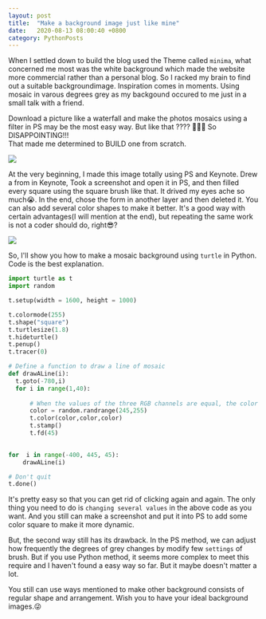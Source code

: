 ```yaml
---
layout: post
title:  "Make a background image just like mine"
date:   2020-08-13 08:00:40 +0800
category: PythonPosts
---
```

When I settled down to build the blog used the Theme called `minima`, what concerned me most was the white background which made the website more commercial rather than a personal blog. So I racked my brain to find out a suitable backgroundimage. Inspiration comes in moments. Using mosaic in varous degrees grey as my backgound occured to me just in a small talk with a friend.  
   
Download a picture like a waterfall and make the photos mosaics using a filter in PS may be the most easy way. But like that ???? 🤣🤣🤣 So DISAPPOINTING!!!   
That made me determined to BUILD one from scratch.

![](https://tva1.sinaimg.cn/large/007S8ZIlly1ghozr49nskj30m40em74h.jpg) 


At the very beginning, I made this image totally using PS and Keynote. Drew a from in Keynote, Took a screenshot and open it in PS, and then filled every square using the square brush like that. It drived my eyes ache so much😭. In the end, chose the form in another layer and then deleted it. You can also add several color shapes to make it better. It's a good way with certain advantages(I will mention at the end), but repeating the same work is not a coder should do, right😎?   

![](https://tva1.sinaimg.cn/large/007S8ZIlly1ghoywq43bfj31fm0u0whe.jpg)
   
So, I'll show you how to make a mosaic background using `turtle` in Python. Code is the best explanation.
```python
import turtle as t
import random

t.setup(width = 1600, height = 1000)

t.colormode(255)
t.shape("square")
t.turtlesize(1.8)
t.hideturtle()
t.penup()
t.tracer(0)

# Define a function to draw a line of mosaic
def drawALine(i):
  t.goto(-780,i)
  for i in range(1,40):
      
      # When the values of the three RGB channels are equal, the color is gray
      color = random.randrange(245,255)
      t.color(color,color,color)
      t.stamp()
      t.fd(45)
  

for  i in range(-400, 445, 45):
    drawALine(i)

# Don't quit 
t.done()
```
It's pretty easy so that you can get rid of clicking again and again. The only thing you need to do is `changing several values` in the above code as you want. And you still can make a screenshot and put it into PS to add some color square to make it more dynamic.  
   

But, the second way still has its drawback. In the PS method, we can adjust how frequently the degrees of grey changes by modify few `settings` of brush. But if you use Python method, it seems more complex to meet this require and I haven't found a easy way so far. But it maybe doesn't matter a lot.  

You still can use ways mentioned to make other background consists of regular shape and arrangement. Wish you to have your ideal background images.😜